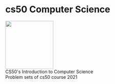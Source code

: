 # cs50 Computer Science
<img src="https://8pic.ir/uploads/22.png" style="width:150px">
</br>
CS50's Introduction to Computer Science
</br>
Problem sets of cs50 course 2021
